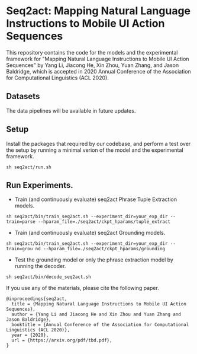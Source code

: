 # Seq2act: Mapping Natural Language Instructions to Mobile UI Action Sequences
This repository contains the code for the models and the experimental framework for "Mapping Natural Language Instructions to Mobile UI Action Sequences" by Yang Li, Jiacong He, Xin Zhou, Yuan Zhang, and Jason Baldridge, which is accepted in 2020 Annual Conference of the Association for Computational Linguistics (ACL 2020).

## Datasets

The data pipelines will be available in future updates.

## Setup

Install the packages that required by our codebase, and perform a test over the setup by running a minimal verion of the model and the experimental framework.

```
sh seq2act/run.sh
```

## Run Experiments.

* Train (and continuously evaluate) seq2act Phrase Tuple Extraction models.

```
sh seq2act/bin/train_seq2act.sh --experiment_dir=your_exp_dir --train=parse --hparam_file=./seq2act/ckpt_hparams/tuple_extract
```

* Train (and continuously evaluate) seq2act Grounding models.

```
sh seq2act/bin/train_seq2act.sh --experiment_dir=your_exp_dir --train=grou nd --hparam_file=./seq2act/ckpt_hparams/grounding
```

* Test the grounding model or only the phrase extraction model by running the decoder.

```
sh seq2act/bin/decode_seq2act.sh
```

If you use any of the materials, please cite the following paper.

```
@inproceedings{seq2act,
  title = {Mapping Natural Language Instructions to Mobile UI Action Sequences},
  author = {Yang Li and Jiacong He and Xin Zhou and Yuan Zhang and Jason Baldridge},
  booktitle = {Annual Conference of the Association for Computational Linguistics (ACL 2020)},
  year = {2020},
  url = {https://arxiv.org/pdf/tbd.pdf},
}
```

